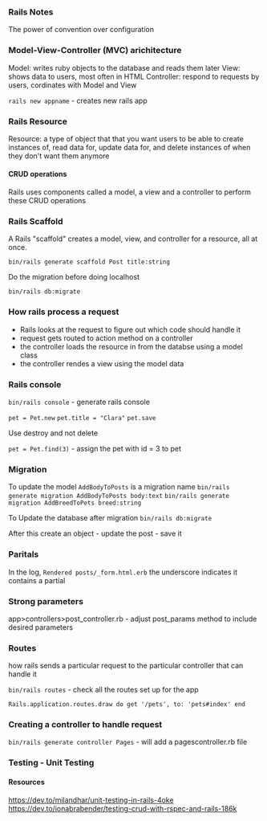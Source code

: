### Rails Notes
The power of convention over configuration

### Model-View-Controller (MVC) arichitecture
Model: writes ruby objects to the database and reads them later
View: shows data to users, most often in HTML
Controller: respond to requests by users, cordinates with Model and View

`rails new appname` - creates new rails app


### Rails Resource 

Resource: a type of object that that you want users to be able to create instances of, read data for, update data for, and delete instances of when they don't want them anymore

#### CRUD operations  

Rails uses components called a model, a view and a controller to perform these CRUD operations

### Rails Scaffold
A Rails "scaffold" creates a model, view, and controller for a resource, all at once.

`bin/rails generate scaffold Post title:string`

Do the migration before doing localhost

`bin/rails db:migrate`

### How rails process a request
* Rails looks at the request to figure out which code should handle it
* request gets routed to action method on a controller
* the controller loads the resource in from the databse using a model class
* the controller rendes a view using the model data


### Rails console
`bin/rails console` - generate rails console 

`pet = Pet.new`
`pet.title = "Clara"`
`pet.save`

Use destroy and not delete 

`pet = Pet.find(3)` - assign the pet with id = 3 to pet

### Migration 

To update the model
`AddBodyToPosts` is a migration name
`bin/rails generate migration AddBodyToPosts body:text`
`bin/rails generate migration AddBreedToPets breed:string`

To Update the database after migration
`bin/rails db:migrate`

After this create an object - update the post - save it 

### Paritals
In the log, `Rendered posts/_form.html.erb` the underscore indicates it contains a partial 

### Strong parameters
app>controllers>post_controller.rb - adjust post_params method to include desired parameters

### Routes
how rails sends a particular request to the particular controller that can handle it 

`bin/rails routes` - check all the routes set up for the app

`Rails.application.routes.draw do
  get '/pets', to: 'pets#index'
end
`

### Creating a controller to handle request
`bin/rails generate controller Pages` - will add a pagescontroller.rb file 


### Testing - Unit Testing 

#### Resources 
https://dev.to/milandhar/unit-testing-in-rails-4oke
https://dev.to/ionabrabender/testing-crud-with-rspec-and-rails-186k
